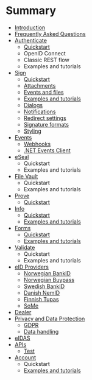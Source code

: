 # Summary

* [Introduction](README.md)
* [Frequently Asked Questions](faq/README.md)
* [Authenticate](identification/README.md)
  * [Quickstart](identification/quickstart.md)
  * OpenID Connect
  * Classic REST flow
  * Examples and tutorials
* [Sign](signature/README.md)
  * [Quickstart](signature/get-started.md)
  * [Attachments](signature/attachments.md)
  * [Events and files](signature/events-and-files.md)
  * [Examples and tutorials](signature/examples-and-tutorials.md)
  * [Dialogs](signature/dialogs.md)
  * [Notifications](signature/Notifications.md)
  * [Redirect settings](signature/redirect-mode.md)
  * [Signature formats](signature/signature-formats.md)
  * [Styling](signature/styling.md)
* [Events](events/README.md)
  * [Webhooks](events/webhooks.md)
  * [.NET Events Client](events/net-events-client.md)
* [eSeal](eseal.md)
  * Quickstart
  * Examples and tutorials
* [File Vault](file-vault.md)
  * Quickstart
  * Examples and tutorials
* [Prove](audit-log/README.md)
  * [Quickstart](audit-log/quickstart.md)
* [Info](extra-information/README.md)
  * [Quickstart](extra-information/quickstart.md)
  * [Examples and tutorials](extra-information/examples-and-tutorials.md)
* [Forms](forms/README.md)
  * [Quickstart](forms/quickstart.md)
  * [Examples and tutorials](forms/examples-and-tutorials.md)
* [Validate](validation/README.md)
  * Quickstart
  * Examples and tutorials
* [eID Providers](eid-providers/README.md)
  * [Norwegian BankID](eid-providers/norwegian-bankid.md)
  * [Norwegian Buypass](eid-providers/buypass.md)
  * [Swedish BankID](eid-providers/swedish-bankid.md)
  * [Danish NemID](eid-providers/nemid.md)
  * [Finnish Tupas](eid-providers/tupas.md)
  * [SoMe](eid-providers/some.md)
* [Dealer](dealer/README.md)
* [Privacy and Data Protection](GDPR/README.md)
  * [GDPR](GDPR/gdpr.md)
  * [Data handling](data-handling.md)
* [eIDAS](eidas.md)
* [APIs](apis.md)
  * [Test](apis/test.md)
* [Account](account/README.md)
  * Quickstart
  * [Examples and tutorials](account/examples-and-tutorials.md)

